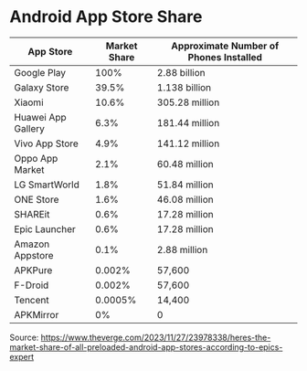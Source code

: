 # Android App Store Share

| App Store          | Market Share | Approximate Number of Phones Installed |
|--------------------|--------------|----------------------------------------|
| Google Play        | 100%         | 2.88 billion                           |
| Galaxy Store       | 39.5%        | 1.138 billion                          |
| Xiaomi             | 10.6%        | 305.28 million                         |
| Huawei App Gallery | 6.3%         | 181.44 million                         |
| Vivo App Store     | 4.9%         | 141.12 million                         |
| Oppo App Market    | 2.1%         | 60.48 million                          |
| LG SmartWorld      | 1.8%         | 51.84 million                          |
| ONE Store          | 1.6%         | 46.08 million                          |
| SHAREit            | 0.6%         | 17.28 million                          |
| Epic Launcher      | 0.6%         | 17.28 million                          |
| Amazon Appstore    | 0.1%         | 2.88 million                           |
| APKPure            | 0.002%       | 57,600                                 |
| F-Droid            | 0.002%       | 57,600                                 |
| Tencent            | 0.0005%      | 14,400                                 |
| APKMirror          | 0%           | 0                                      |


Source: https://www.theverge.com/2023/11/27/23978338/heres-the-market-share-of-all-preloaded-android-app-stores-according-to-epics-expert
